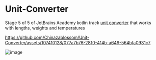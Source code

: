 # Unit-Converter
Stage 5 of 5 of JetBrains Academy kotlin track [unit converter](https://hyperskill.org/projects/70/stages/389/implement) that works with lengths, weights and temperatures

https://github.com/Chinazablossom/Unit-Converter/assets/107410128/077a7b76-2810-414b-a649-564bfa0931c7

![image](https://github.com/Chinazablossom/Unit-Converter/assets/107410128/35c1a9e7-d731-4d6d-be9e-024485cbdd4a)
